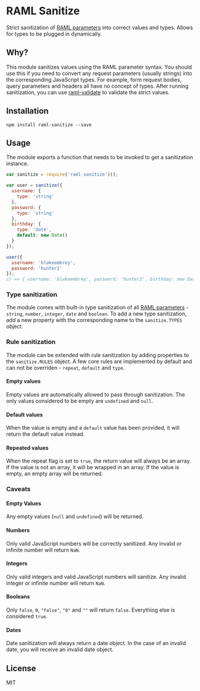 # RAML Sanitize

Strict sanitization of [RAML parameters](https://github.com/raml-org/raml-spec/blob/master/raml-0.8.md#named-parameters) into correct values and types. Allows for types to be plugged in dynamically.

## Why?

This module sanitizes values using the RAML parameter syntax. You should use this if you need to convert any request parameters (usually strings) into the corresponding JavaScript types. For example, form request bodies, query parameters and headers all have no concept of types. After running sanitization, you can use [raml-validate](https://github.com/blakeembrey/raml-validate) to validate the strict values.

## Installation

```shell
npm install raml-sanitize --save
```

## Usage

The module exports a function that needs to be invoked to get a sanitization instance.

```javascript
var sanitize = require('raml-sanitize')();

var user = sanitize({
  username: {
    type: 'string'
  },
  password: {
    type: 'string'
  },
  birthday: {
    type: 'date',
    default: new Date()
  }
});

user({
  username: 'blakeembrey',
  password: 'hunter2'
});
// => { username: 'blakeembrey', password: 'hunter2', birthday: new Date() }
```

### Type sanitization

The module comes with built-in type sanitization of all [RAML parameters](https://github.com/raml-org/raml-spec/blob/master/raml-0.8.md#named-parameters) - `string`, `number`, `integer`, `date` and `boolean`. To add a new type sanitization, add a new property with the corresponding name to the `sanitize.TYPES` object.

### Rule sanitization

The module can be extended with rule sanitization by adding properties to the `sanitize.RULES` object. A few core rules are implemented by default and can not be overriden - `repeat`, `default` and `type`.

#### Empty values

Empty values are automatically allowed to pass through sanitization. The only values considered to be empty are `undefined` and `null`.

#### Default values

When the value is empty and a `default` value has been provided, it will return the default value instead.

#### Repeated values

When the repeat flag is set to `true`, the return value will always be an array. If the value is not an array, it will be wrapped in an array. If the value is empty, an empty array will be returned.

### Caveats

#### Empty Values

Any empty values (`null` and `undefined`) will be returned.

#### Numbers

Only valid JavaScript numbers will be correctly sanitized. Any invalid or infinite number will return `NaN`.

#### Integers

Only valid integers and valid JavaScript numbers will sanitize. Any invalid integer or infinite number will return `NaN`.

#### Booleans

Only `false`, `0`, `"false"`, `"0"` and `""` will return `false`. Everything else is considered `true`.

#### Dates

Date sanitization will always return a date object. In the case of an invalid date, you will receive an invalid date object.

## License

MIT
